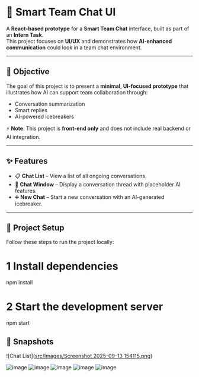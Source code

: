 # 🚀 Smart Team Chat UI  

A **React-based prototype** for a **Smart Team Chat** interface, built as part of an **Intern Task**.  
This project focuses on **UI/UX** and demonstrates how **AI-enhanced communication** could look in a team chat environment.  

---

## 🎯 Objective  

The goal of this project is to present a **minimal, UI-focused prototype** that illustrates how AI can support team collaboration through:  
- Conversation summarization  
- Smart replies  
- AI-powered icebreakers  

⚡ **Note**: This project is **front-end only** and does not include real backend or AI integration.  

---

## ✨ Features  

- 📋 **Chat List** – View a list of all ongoing conversations.  
- 💬 **Chat Window** – Display a conversation thread with placeholder AI features.  
- ➕ **New Chat** – Start a new conversation with an AI-generated icebreaker.  

---

## 📂 Project Setup  

Follow these steps to run the project locally:  

# 1 Install dependencies
npm install  

# 2 Start the development server
npm start  

## 📸 Snapshots

![Chat List]([src/Images/Screenshot 2025-09-13 154115.png](https://raw.githubusercontent.com/SakshamRajpoot10/SMART-TEAM-CHAT/refs/heads/main/src/Images/Screenshot%202025-09-13%20154115.png))

 ![image]()
 ![image]()
 ![image]()
 ![image]()
 ![image]()

